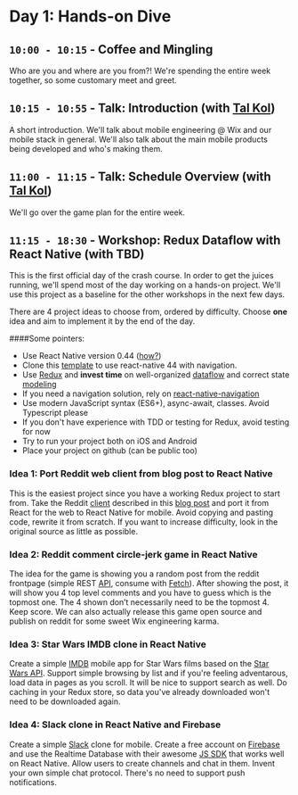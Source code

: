 # Day 1: Hands-on Dive

## `10:00 - 10:15` - Coffee and Mingling
Who are you and where are you from?! We're spending the entire week together, so some customary meet and greet.

## `10:15 - 10:55` - Talk: Introduction (with [Tal Kol](mailto:talkol@wix.com))
A short introduction. We'll talk about mobile engineering @ Wix and our mobile stack in general. We'll also talk about the main mobile products being developed and who's making them.

## `11:00 - 11:15` - Talk: Schedule Overview (with [Tal Kol](mailto:talkol@wix.com))
We'll go over the game plan for the entire week.

## `11:15 - 18:30` - Workshop: Redux Dataflow with React Native (with TBD)
This is the first official day of the crash course. In order to get the juices running, we'll spend most of the day working on a hands-on project. We'll use this project as a baseline for the other workshops in the next few days.

There are 4 project ideas to choose from, ordered by difficulty. Choose **one** idea and aim to implement it by the end of the day.

####Some pointers:
* Use React Native version 0.44 ([how?](https://gist.github.com/talkol/b6cb414a2435062d310b2d8dfcd8b97c))
* Clone this [template](https://github.com/DanielZlotin/react-native-44-template) to use react-native 44 with navigation.
* Use [Redux](https://github.com/reactjs/redux) and **invest time** on well-organized [dataflow](https://hackernoon.com/redux-step-by-step-a-simple-and-robust-workflow-for-real-life-apps-1fdf7df46092#.bubcmvc8j) and correct state [modeling](https://medium.com/@talkol/avoiding-accidental-complexity-when-structuring-your-app-state-6e6d22ad5e2a)
* If you need a navigation solution, rely on [react-native-navigation](https://github.com/wix/react-native-navigation)
* Use modern JavaScript syntax (ES6+), async-await, classes. Avoid Typescript please
* If you don't have experience with TDD or testing for Redux, avoid testing for now
* Try to run your project both on iOS and Android
* Place your project on github (can be public too)

### Idea 1: Port Reddit web client from blog post to React Native
This is the easiest project since you have a working Redux project to start from. Take the Reddit [client](https://github.com/wix/react-dataflow-example) described in this [blog post](https://hackernoon.com/redux-step-by-step-a-simple-and-robust-workflow-for-real-life-apps-1fdf7df46092#.bubcmvc8j) and port it from React for the web to React Native for mobile. Avoid copying and pasting code, rewrite it from scratch. If you want to increase difficulty, look in the original source as little as possible.

### Idea 2: Reddit comment circle-jerk game in React Native
The idea for the game is showing you a random post from the reddit frontpage (simple REST [API](https://www.reddit.com/dev/api/), consume with [Fetch](https://facebook.github.io/react-native/docs/network.html)). After showing the post, it will show you 4 top level comments and you have to guess which is the topmost one. The 4 shown don’t necessarily need to be the topmost 4. Keep score. We can also actually release this game open source and publish on reddit for some sweet Wix engineering karma.

### Idea 3: Star Wars IMDB clone in React Native
Create a simple [IMDB](http://www.imdb.com/) mobile app for Star Wars films based on the [Star Wars API](https://swapi.co/). Support simple browsing by list and if you're feeling adventarous, load data in pages as you scroll. It will be nice to support search as well. Do caching in your Redux store, so data you've already downloaded won't need to be downloaded again.

### Idea 4: Slack clone in React Native and Firebase
Create a simple [Slack](https://slack.com/) clone for mobile. Create a free account on [Firebase](https://firebase.google.com/docs/database/) and use the Realtime Database with their awesome [JS SDK](https://www.npmjs.com/package/firebase) that works well on React Native. Allow users to create channels and chat in them. Invent your own simple chat protocol. There's no need to support push notifications.
